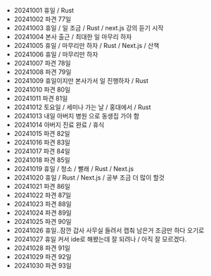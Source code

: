 - 20241001 휴일 / Rust
- 20241002 파견 77일
- 20241003 휴일 / 일 조금 / Rust / next.js 강의 듣기 시작
- 20241004 본사 출근 / 최대한 일 마무리 하자
- 20241005 휴일 / 마무리만 하자 / Rust / Next.js / 산책
- 20241006 휴일 / 마무리만 하자
- 20241007 파견 78일
- 20241008 파견 79일
- 20241009 휴일이지만 본사가서 일 진행하자 / Rust
- 20241010 파견 80일
- 20241011 파견 81일
- 20241012 토요일 / 세미나 가는 날 / 홍대에서 / Rust
- 20241013 내일 아버지 병원 으로 동생집 가야 함
- 20241014 아버지 진료 완료 / 휴식
- 20241015 파견 82일
- 20241016 파견 83일
- 20241017 파견 84일
- 20241018 파견 85일
- 20241019 휴일 / 청소 / 빨래 / Rust / Next.js
- 20241020 휴일 / Rust / Next.js / 공부 조금 더 많이 할것
- 20241021 파견 86일
- 20241022 파견 87일
- 20241023 파견 88일
- 20241024 파견 89일
- 20241025 파견 90일
- 20241026 휴일..잠깐 갑사 사무실 들려서 캡춰 남은거 조금만 하다 오기로
- 20241027 휴일 커서 ide로 해봤는데 잘 되려나 / 아직 잘 모르겠다.
- 20241028 파견 91일
- 20241029 파견 92일
- 20241030 파견 93일
